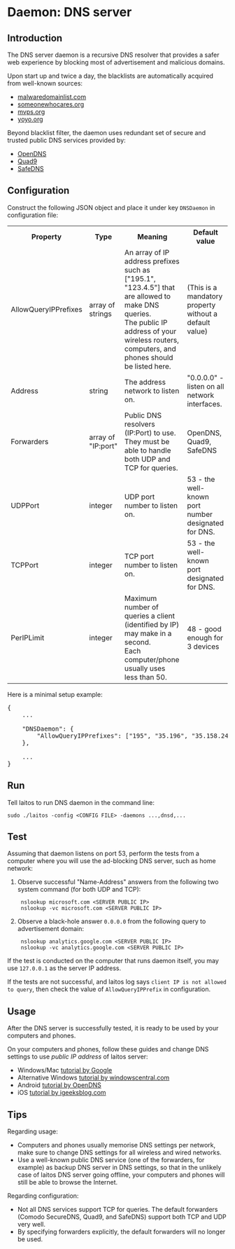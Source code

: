 # Daemon: DNS server

## Introduction
The DNS server daemon is a recursive DNS resolver that provides a safer web experience by blocking most of advertisement
and malicious domains.

Upon start up and twice a day, the blacklists are automatically acquired from well-known sources:
- [malwaredomainlist.com](http://www.malwaredomainlist.com)
- [someonewhocares.org](http://someonewhocares.org/hosts/hosts)
- [mvps.org](http://winhelp2002.mvps.org)
- [yoyo.org](http://pgl.yoyo.org)

Beyond blacklist filter, the daemon uses redundant set of secure and trusted public DNS services provided by:
- [OpenDNS](https://www.opendns.com)
- [Quad9](https://www.quad9.net)
- [SafeDNS](https://www.safedns.com)

## Configuration
Construct the following JSON object and place it under key `DNSDaemon` in configuration file:
<table>
<tr>
    <th>Property</th>
    <th>Type</th>
    <th>Meaning</th>
    <th>Default value</th>
</tr>
<tr>
    <td>AllowQueryIPPrefixes</td>
    <td>array of strings</td>
    <td>
        An array of IP address prefixes such as ["195.1", "123.4.5"] that are allowed to make DNS queries.
        <br/>
        The public IP address of your wireless routers, computers, and phones should be listed here.
    </td>
    <td>(This is a mandatory property without a default value)</td>
</tr>
<tr>
    <td>Address</td>
    <td>string</td>
    <td>The address network to listen on.</td>
    <td>"0.0.0.0" - listen on all network interfaces.</td>
</tr>
<tr>
    <td>Forwarders</td>
    <td>array of "IP:port"</td>
    <td>Public DNS resolvers (IP:Port) to use. They must be able to handle both UDP and TCP for queries.</td>
    <td>OpenDNS, Quad9, SafeDNS</td>
</tr>
<tr>
    <td>UDPPort</td>
    <td>integer</td>
    <td>UDP port number to listen on.</td>
    <td>53 - the well-known port number designated for DNS.</td>
</tr>
<tr>
    <td>TCPPort</td>
    <td>integer</td>
    <td>TCP port number to listen on.</td>
    <td>53 - the well-known port designated for DNS.</td>
</tr>
<tr>
    <td>PerIPLimit</td>
    <td>integer</td>
    <td>
        Maximum number of queries a client (identified by IP) may make in a second.
        <br/>
        Each computer/phone usually uses less than 50.
    </td>
    <td>48 - good enough for 3 devices</td>
</tr>
</table>

Here is a minimal setup example:

<pre>
{
    ...

    "DNSDaemon": {
        "AllowQueryIPPrefixes": ["195", "35.196", "35.158.249.12"]
    },

    ...
}
</pre>

## Run
Tell laitos to run DNS daemon in the command line:

    sudo ./laitos -config <CONFIG FILE> -daemons ...,dnsd,...

## Test
Assuming that daemon listens on port 53, perform the tests from a computer where you will use the ad-blocking DNS server,
such as home network:

1. Observe successful "Name-Address" answers from the following two system command (for both UDP and TCP):

        nslookup microsoft.com <SERVER PUBLIC IP>
        nslookup -vc microsoft.com <SERVER PUBLIC IP>

2. Observe a black-hole answer `0.0.0.0` from the following query to advertisement domain:

        nslookup analytics.google.com <SERVER PUBLIC IP>
        nslookup -vc analytics.google.com <SERVER PUBLIC IP>

If the test is conducted on the computer that runs daemon itself, you may use `127.0.0.1` as the server IP address.

If the tests are not successful, and laitos log says `client IP is not allowed to query`, then check the value of
`AllowQueryIPPrefix` in configuration.

## Usage
After the DNS server is successfully tested, it is ready to be used by your computers and phones.

On your computers and phones, follow these guides and change DNS settings to use *public IP address* of laitos server:

- Windows/Mac [tutorial by Google](https://developers.google.com/speed/public-dns/docs/using#change_your_dns_servers_settings)
- Alternative Windows [tutorial by windowscentral.com](https://www.windowscentral.com/how-change-your-pcs-dns-settings-windows-10)
- Android [tutorial by OpenDNS](https://support.opendns.com/hc/en-us/articles/228009007-Android-Configuration-instructions-for-OpenDNS)
- iOS [tutorial by igeeksblog.com](https://www.igeeksblog.com/how-to-change-dns-on-iphone-ipad/)

## Tips
Regarding usage:
- Computers and phones usually memorise DNS settings per network, make sure to change DNS settings for all wireless and
  wired networks.
- Use a well-known public DNS service (one of the forwarders, for example) as backup DNS server in DNS settings, so that
  in the unlikely case of laitos DNS server going offline, your computers and phones will still be able to browse the
  Internet.

Regarding configuration:
- Not all DNS services support TCP for queries. The default forwarders (Comodo SecureDNS, Quad9, and SafeDNS) support
  both TCP and UDP very well.
- By specifying forwarders explicitly, the default forwarders will no longer be used.
